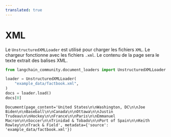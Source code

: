 ```yaml
---
translated: true
---
```


# XML

Le `UnstructuredXMLLoader` est utilisé pour charger les fichiers `XML`. Le chargeur fonctionne avec les fichiers `.xml`. Le contenu de la page sera le texte extrait des balises XML.

```python
from langchain_community.document_loaders import UnstructuredXMLLoader
```

```python
loader = UnstructuredXMLLoader(
    "example_data/factbook.xml",
)
docs = loader.load()
docs[0]
```

```output
Document(page_content='United States\n\nWashington, DC\n\nJoe Biden\n\nBaseball\n\nCanada\n\nOttawa\n\nJustin Trudeau\n\nHockey\n\nFrance\n\nParis\n\nEmmanuel Macron\n\nSoccer\n\nTrinidad & Tobado\n\nPort of Spain\n\nKeith Rowley\n\nTrack & Field', metadata={'source': 'example_data/factbook.xml'})
```
